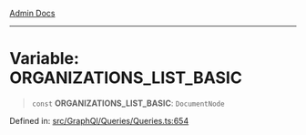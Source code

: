 [Admin Docs](/)

***

# Variable: ORGANIZATIONS\_LIST\_BASIC

> `const` **ORGANIZATIONS\_LIST\_BASIC**: `DocumentNode`

Defined in: [src/GraphQl/Queries/Queries.ts:654](https://github.com/PalisadoesFoundation/talawa-admin/blob/main/src/GraphQl/Queries/Queries.ts#L654)
